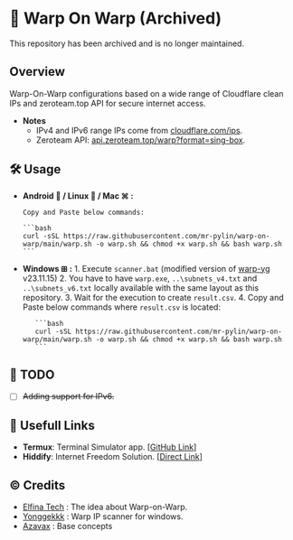 # 🗽 Warp On Warp (Archived)

This repository has been archived and is no longer maintained.

## Overview

Warp-On-Warp configurations based on a wide range of Cloudflare clean IPs and zeroteam.top API for secure internet access.

- **Notes**
  - IPv4 and IPv6 range IPs come from [cloudflare.com/ips](https://www.cloudflare.com/ips/).
  - Zeroteam API: [api.zeroteam.top/warp?format=sing-box](https://api.zeroteam.top/warp?format=sing-box).

## 🛠️ Usage

- **Android 🤖 / Linux 🐧 / Mac ⌘ :**

      Copy and Paste below commands:

      ```bash
      curl -sSL https://raw.githubusercontent.com/mr-pylin/warp-on-warp/main/warp.sh -o warp.sh && chmod +x warp.sh && bash warp.sh
      ```

- **Windows ⊞ :**
      1. Execute `scanner.bat` (modified version of [warp-yg](https://github.com/yonggekkk/warp-yg) v23.11.15)
      2. You have to have `warp.exe`, `..\subnets_v4.txt` and `..\subnets_v6.txt` locally available with the same layout as this repository.
      3. Wait for the execution to create `result.csv`.
      4. Copy and Paste below commands where `result.csv` is located:

         ```bash
         curl -sSL https://raw.githubusercontent.com/mr-pylin/warp-on-warp/main/warp.sh -o warp.sh && chmod +x warp.sh && bash warp.sh
         ```

## 📝 TODO

- [ ] ~~Adding support for IPv6.~~

## 🔗 Usefull Links

- **Termux**: Terminal Simulator app. [[GitHub Link](https://github.com/termux/termux-app)]
- **Hiddify**: Internet Freedom Solution. [[Direct Link](https://app.hiddify.com/)]

## ©️ Credits

- [Elfina Tech](https://github.com/Elfiinaa) : The idea about Warp-on-Warp.
- [Yonggekkk](https://github.com/yonggekkk/warp-yg) : Warp IP scanner for windows.
- [Azavax](https://github.com/azavaxhuman/Quick_Warp_on_Warp) : Base concepts
